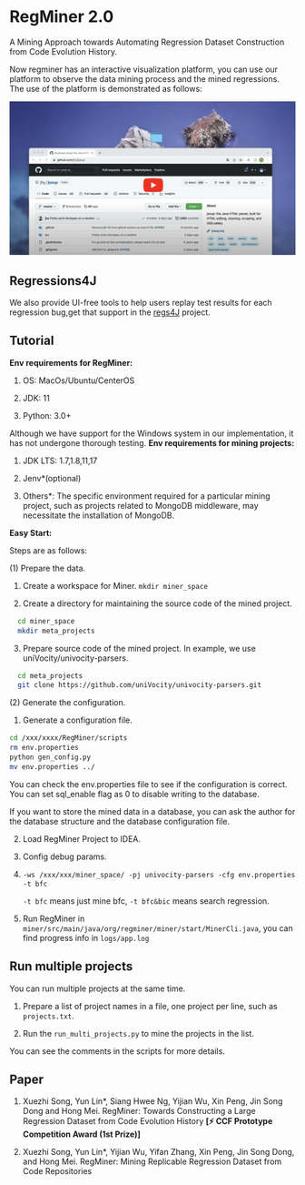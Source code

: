 # RegMiner 2.0

A Mining Approach towards Automating Regression Dataset Construction from Code Evolution History.

Now regminer has an interactive visualization platform, you can use our platform to observe the data mining process and
the mined regressions.
The use of the platform is demonstrated as follows:

[![RegMiner Data Platform](https://github.com/SongXueZhi/images/blob/main/regminer/platshow.png)](https://youtu.be/yzcM9Y4unok "RegMiner Data Platform")

## Regressions4J

We also provide UI-free tools to help users replay test results for each regression bug,get that support in
the [regs4J](https://github.com/SongXueZhi/regressions4j) project.

## Tutorial

**Env requirements for RegMiner:**

1. OS: MacOs/Ubuntu/CenterOS 

2. JDK: 11

3. Python: 3.0+

Although we have support for the Windows system in our implementation, it has not undergone thorough testing.
**Env requirements for mining projects:**

1. JDK LTS: 1.7,1.8,11,17 

2. Jenv*(optional)

3. Others*: The specific environment required for a particular mining project, such as projects related to MongoDB middleware, may necessitate the installation of MongoDB.

**Easy Start:**

 Steps are as follows:

(1) Prepare the data.

1. Create a workspace for Miner.
   ``mkdir miner_space``

2. Create a directory for maintaining the source code of the mined project. 

```bash
  cd miner_space
  mkdir meta_projects
```

3. Prepare source code of the mined project. In example, we use uniVocity/univocity-parsers.

```bash
  cd meta_projects
  git clone https://github.com/uniVocity/univocity-parsers.git 
```
(2) Generate the configuration.

1. Generate a configuration file.

```bash
cd /xxx/xxxx/RegMiner/scripts
rm env.properties
python gen_config.py
mv env.properties ../
```

You can check the env.properties file to see if the configuration is correct. You can set sql_enable flag as 0 to disable writing to the database.

If you want to store the mined data in a database, you can ask the author for the database structure and the database configuration file.


2. Load RegMiner Project to IDEA.
3. Config debug params.
4. 
   ```
   -ws /xxx/xxx/miner_space/ -pj univocity-parsers -cfg env.properties -t bfc
   ```
   ``-t bfc`` means just mine bfc, ``-t bfc&bic`` means search regression.

5. Run RegMiner in ``miner/src/main/java/org/regminer/miner/start/MinerCli.java``, you can find progress info in ``logs/app.log``


## Run multiple projects
You can run multiple projects at the same time.

1. Prepare a list of project names in a file, one project per line, such as ``projects.txt``.

2. Run the ``run_multi_projects.py`` to mine the projects in the list.

You can see the comments in the scripts for more details.



## Paper

1. Xuezhi Song, Yun Lin*, Siang Hwee Ng, Yijian Wu, Xin Peng, Jin Song Dong and Hong Mei. RegMiner: Towards Constructing
   a Large Regression Dataset from Code Evolution History  **[⚡ CCF Prototype Competition Award (1st Prize)]**

2. Xuezhi Song, Yun Lin*, Yijian Wu, Yifan Zhang, Xin Peng, Jin Song Dong, and Hong Mei. RegMiner: Mining Replicable
   Regression Dataset from Code Repositories
